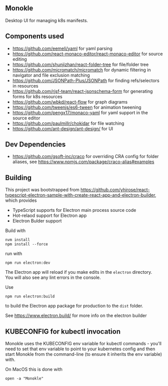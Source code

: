## Monokle

Desktop UI for managing k8s manifests.

## Components used

* https://github.com/eemeli/yaml for yaml parsing
* https://github.com/react-monaco-editor/react-monaco-editor for source editing
* https://github.com/shunjizhan/react-folder-tree for file/folder tree
* https://github.com/micromatch/micromatch for dynamic filtering in navigator and file exclusion matching
* https://github.com/JSONPath-Plus/JSONPath for finding refs/selectors in resources
* https://github.com/rjsf-team/react-jsonschema-form for generating forms for k8s resources
* https://github.com/wbkd/react-flow for graph diagrams
* https://github.com/tweenjs/es6-tween for animation tweening
* https://github.com/pengx17/monaco-yaml for yaml support in the source editor
* https://github.com/paulmillr/chokidar for file watching
* https://github.com/ant-design/ant-design/ for UI

## Dev Dependencies

* https://github.com/gsoft-inc/craco for overriding CRA config for folder aliases,
  see https://www.npmjs.com/package/craco-alias#examples

## Building

This project was bootstrapped
from https://github.com/yhirose/react-typescript-electron-sample-with-create-react-app-and-electron-builder, which
provides

* TypeScript supports for Electron main process source code
* Hot-relaod support for Electron app
* Electron Bulder support

Build with

```
nvm install
npm install --force
```

run with

```
npm run electron:dev
```

The Electron app will reload if you make edits in the `electron` directory.<br>
You will also see any lint errors in the console.

Use

```
npm run electron:build
```

to build the Electron app package for production to the `dist` folder.

See https://www.electron.build/ for more info on the electron builder

## KUBECONFIG for kubectl invocation

Monokle uses the KUBECONFIG env variable for kubectl commands - you'll need to set that env variable to point to your
kubernetes config and then start Monokle from the command-line (to ensure it inherits the env variable) with.

On MacOS this is done with

```
open -a "Monokle"
```
